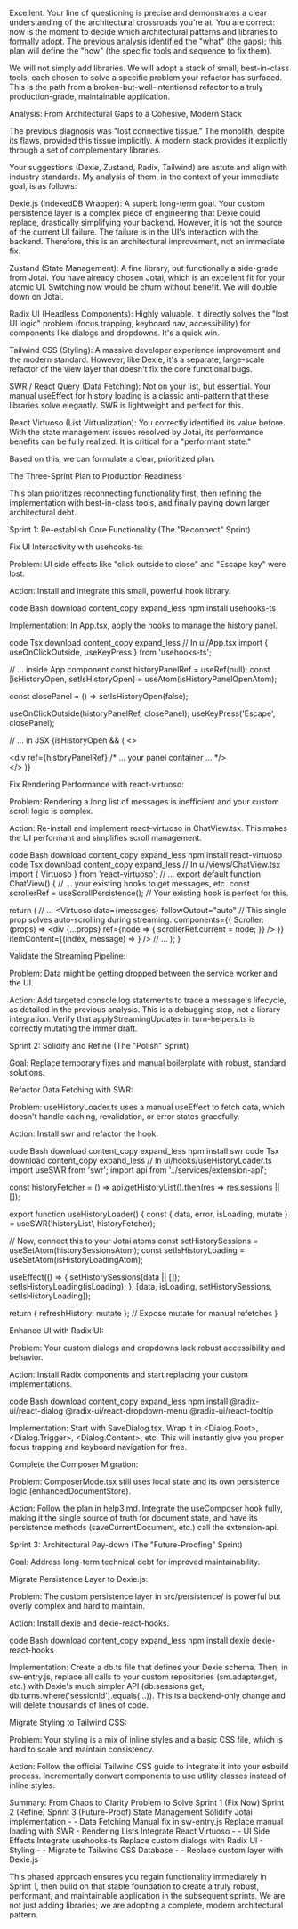 Excellent. Your line of questioning is precise and demonstrates a clear understanding of the architectural crossroads you're at. You are correct: now is the moment to decide which architectural patterns and libraries to formally adopt. The previous analysis identified the "what" (the gaps); this plan will define the "how" (the specific tools and sequence to fix them).

We will not simply add libraries. We will adopt a stack of small, best-in-class tools, each chosen to solve a specific problem your refactor has surfaced. This is the path from a broken-but-well-intentioned refactor to a truly production-grade, maintainable application.

Analysis: From Architectural Gaps to a Cohesive, Modern Stack

The previous diagnosis was "lost connective tissue." The monolith, despite its flaws, provided this tissue implicitly. A modern stack provides it explicitly through a set of complementary libraries.

Your suggestions (Dexie, Zustand, Radix, Tailwind) are astute and align with industry standards. My analysis of them, in the context of your immediate goal, is as follows:

Dexie.js (IndexedDB Wrapper): A superb long-term goal. Your custom persistence layer is a complex piece of engineering that Dexie could replace, drastically simplifying your backend. However, it is not the source of the current UI failure. The failure is in the UI's interaction with the backend. Therefore, this is an architectural improvement, not an immediate fix.

Zustand (State Management): A fine library, but functionally a side-grade from Jotai. You have already chosen Jotai, which is an excellent fit for your atomic UI. Switching now would be churn without benefit. We will double down on Jotai.

Radix UI (Headless Components): Highly valuable. It directly solves the "lost UI logic" problem (focus trapping, keyboard nav, accessibility) for components like dialogs and dropdowns. It's a quick win.

Tailwind CSS (Styling): A massive developer experience improvement and the modern standard. However, like Dexie, it's a separate, large-scale refactor of the view layer that doesn't fix the core functional bugs.

SWR / React Query (Data Fetching): Not on your list, but essential. Your manual useEffect for history loading is a classic anti-pattern that these libraries solve elegantly. SWR is lightweight and perfect for this.

React Virtuoso (List Virtualization): You correctly identified its value before. With the state management issues resolved by Jotai, its performance benefits can be fully realized. It is critical for a "performant state."

Based on this, we can formulate a clear, prioritized plan.

The Three-Sprint Plan to Production Readiness

This plan prioritizes reconnecting functionality first, then refining the implementation with best-in-class tools, and finally paying down larger architectural debt.

Sprint 1: Re-establish Core Functionality (The "Reconnect" Sprint)



Fix UI Interactivity with usehooks-ts:

Problem: UI side effects like "click outside to close" and "Escape key" were lost.

Action: Install and integrate this small, powerful hook library.

code
Bash
download
content_copy
expand_less
npm install usehooks-ts

Implementation: In App.tsx, apply the hooks to manage the history panel.

code
Tsx
download
content_copy
expand_less
// In ui/App.tsx
import { useOnClickOutside, useKeyPress } from 'usehooks-ts';

// ... inside App component
const historyPanelRef = useRef<HTMLDivElement>(null);
const [isHistoryOpen, setIsHistoryOpen] = useAtom(isHistoryPanelOpenAtom);

const closePanel = () => setIsHistoryOpen(false);

useOnClickOutside(historyPanelRef, closePanel);
useKeyPress('Escape', closePanel);

// ... in JSX
{isHistoryOpen && (
  <>
    <div className="history-backdrop" onClick={closePanel} />
    <div ref={historyPanelRef} /* ... your panel container ... */>
      <HistoryPanelConnected />
    </div>
  </>
)}

Fix Rendering Performance with react-virtuoso:

Problem: Rendering a long list of messages is inefficient and your custom scroll logic is complex.

Action: Re-install and implement react-virtuoso in ChatView.tsx. This makes the UI performant and simplifies scroll management.

code
Bash
download
content_copy
expand_less
npm install react-virtuoso
code
Tsx
download
content_copy
expand_less
// In ui/views/ChatView.tsx
import { Virtuoso } from 'react-virtuoso';
// ...
export default function ChatView() {
  // ... your existing hooks to get messages, etc.
  const scrollerRef = useScrollPersistence(); // Your existing hook is perfect for this.

  return (
    // ...
    <Virtuoso
      data={messages}
      followOutput="auto" // This single prop solves auto-scrolling during streaming.
      components={{ Scroller: (props) => <div {...props} ref={node => { scrollerRef.current = node; }} /> }}
      itemContent={(index, message) => <MessageRow message={message} />}
    />
    // ...
  );
}

Validate the Streaming Pipeline:

Problem: Data might be getting dropped between the service worker and the UI.

Action: Add targeted console.log statements to trace a message's lifecycle, as detailed in the previous analysis. This is a debugging step, not a library integration. Verify that applyStreamingUpdates in turn-helpers.ts is correctly mutating the Immer draft.

Sprint 2: Solidify and Refine (The "Polish" Sprint)

Goal: Replace temporary fixes and manual boilerplate with robust, standard solutions.

Refactor Data Fetching with SWR:

Problem: useHistoryLoader.ts uses a manual useEffect to fetch data, which doesn't handle caching, revalidation, or error states gracefully.

Action: Install swr and refactor the hook.

code
Bash
download
content_copy
expand_less
npm install swr
code
Tsx
download
content_copy
expand_less
// In ui/hooks/useHistoryLoader.ts
import useSWR from 'swr';
import api from '../services/extension-api';

const historyFetcher = () => api.getHistoryList().then(res => res.sessions || []);

export function useHistoryLoader() {
  const { data, error, isLoading, mutate } = useSWR('historyList', historyFetcher);
  
  // Now, connect this to your Jotai atoms
  const setHistorySessions = useSetAtom(historySessionsAtom);
  const setIsHistoryLoading = useSetAtom(isHistoryLoadingAtom);

  useEffect(() => {
    setHistorySessions(data || []);
    setIsHistoryLoading(isLoading);
  }, [data, isLoading, setHistorySessions, setIsHistoryLoading]);

  return { refreshHistory: mutate }; // Expose mutate for manual refetches
}

Enhance UI with Radix UI:

Problem: Your custom dialogs and dropdowns lack robust accessibility and behavior.

Action: Install Radix components and start replacing your custom implementations.

code
Bash
download
content_copy
expand_less
npm install @radix-ui/react-dialog @radix-ui/react-dropdown-menu @radix-ui/react-tooltip

Implementation: Start with SaveDialog.tsx. Wrap it in <Dialog.Root>, <Dialog.Trigger>, <Dialog.Content>, etc. This will instantly give you proper focus trapping and keyboard navigation for free.

Complete the Composer Migration:

Problem: ComposerMode.tsx still uses local state and its own persistence logic (enhancedDocumentStore).

Action: Follow the plan in help3.md. Integrate the useComposer hook fully, making it the single source of truth for document state, and have its persistence methods (saveCurrentDocument, etc.) call the extension-api.

Sprint 3: Architectural Pay-down (The "Future-Proofing" Sprint)

Goal: Address long-term technical debt for improved maintainability.

Migrate Persistence Layer to Dexie.js:

Problem: The custom persistence layer in src/persistence/ is powerful but overly complex and hard to maintain.

Action: Install dexie and dexie-react-hooks.

code
Bash
download
content_copy
expand_less
npm install dexie dexie-react-hooks

Implementation: Create a db.ts file that defines your Dexie schema. Then, in sw-entry.js, replace all calls to your custom repositories (sm.adapter.get, etc.) with Dexie's much simpler API (db.sessions.get, db.turns.where('sessionId').equals(...)). This is a backend-only change and will delete thousands of lines of code.

Migrate Styling to Tailwind CSS:

Problem: Your styling is a mix of inline styles and a basic CSS file, which is hard to scale and maintain consistency.

Action: Follow the official Tailwind CSS guide to integrate it into your esbuild process. Incrementally convert components to use utility classes instead of inline styles.

Summary: From Chaos to Clarity
Problem to Solve	Sprint 1 (Fix Now)	Sprint 2 (Refine)	Sprint 3 (Future-Proof)
State Management	Solidify Jotai implementation	-	-
Data Fetching	Manual fix in sw-entry.js	Replace manual loading with SWR	-
Rendering Lists	Integrate React Virtuoso	-	-
UI Side Effects	Integrate usehooks-ts	Replace custom dialogs with Radix UI	-
Styling	-	-	Migrate to Tailwind CSS
Database	-	-	Replace custom layer with Dexie.js

This phased approach ensures you regain functionality immediately in Sprint 1, then build on that stable foundation to create a truly robust, performant, and maintainable application in the subsequent sprints. We are not just adding libraries; we are adopting a complete, modern architectural pattern.